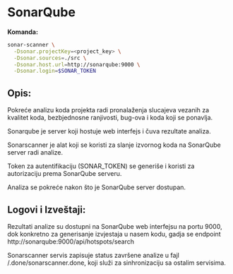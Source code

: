 # SonarQube 

**Komanda:**

```bash
sonar-scanner \
  -Dsonar.projectKey=<project_key> \
  -Dsonar.sources=./src \
  -Dsonar.host.url=http://sonarqube:9000 \
  -Dsonar.login=$SONAR_TOKEN
```

## Opis:

Pokreće analizu koda projekta radi pronalaženja slucajeva vezanih za kvalitet koda, bezbjednosne ranjivosti, bug-ova i koda koji se ponavlja.

Sonarqube je server koji hostuje web interfejs i čuva rezultate analiza.

Sonarscanner je alat koji se koristi za slanje izvornog koda na SonarQube server radi analize.

Token za autentifikaciju (SONAR_TOKEN) se generiše i koristi za autorizaciju prema SonarQube serveru.

Analiza se pokreće nakon što je SonarQube server dostupan.

## Logovi i Izveštaji:

Rezultati analize su dostupni na SonarQube web interfejsu na portu 9000, dok konkretno za generisanje izvjestaja u nasem kodu, gadja se endpoint
http://sonarqube:9000/api/hotspots/search

Sonarscanner servis zapisuje status završene analize u fajl /.done/sonarscanner.done, koji služi za sinhronizaciju sa ostalim servisima.
